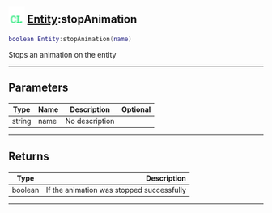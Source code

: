 ## <img src="../../.gitbook/assets/client.png" width="32" height="32" /> [Entity](../entity/README.md):stopAnimation

```lua
boolean Entity:stopAnimation(name)
```

Stops an animation on the entity<br>

-----------------
## Parameters

| Type   | Name | Description | Optional |
| ------ | ---- | ----------- | -------: |
| string | name | No description |  |

-----------------
## Returns

| Type   | Description |
| ------ | ----------: |
| boolean | If the animation was stopped successfully |


--------